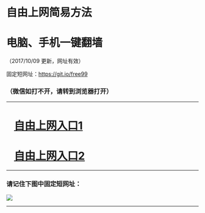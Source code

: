 ﻿# 自由上网简易方法

# 电脑、手机一键翻墙

（2017/10/09 更新，网址有效）

固定短网址：https://git.io/free99

### （微信如打不开，请转到浏览器打开）


***





# &nbsp;&nbsp; <a href="http://ft554829399.fwq-tz-1001.info/fwqtz01.html?t=10090012920 " target="_blank">自由上网入口1</a>
# &nbsp;&nbsp; <a href="http://ft2940110929.fwq-tz-1002.info/fwqtz02.html?t=100900121910 " target="_blank">自由上网入口2</a>
***

### 请记住下图中固定短网址：

<img src="https://s3-us-west-2.amazonaws.com/fwq-1001/yjfq-20170905okok.png" /> 


***

